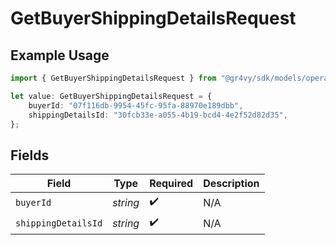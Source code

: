 # GetBuyerShippingDetailsRequest

## Example Usage

```typescript
import { GetBuyerShippingDetailsRequest } from "@gr4vy/sdk/models/operations";

let value: GetBuyerShippingDetailsRequest = {
    buyerId: "07f116db-9954-45fc-95fa-88970e189dbb",
    shippingDetailsId: "30fcb33e-a055-4b19-bcd4-4e2f52d82d35",
};
```

## Fields

| Field               | Type                | Required            | Description         |
| ------------------- | ------------------- | ------------------- | ------------------- |
| `buyerId`           | *string*            | :heavy_check_mark:  | N/A                 |
| `shippingDetailsId` | *string*            | :heavy_check_mark:  | N/A                 |